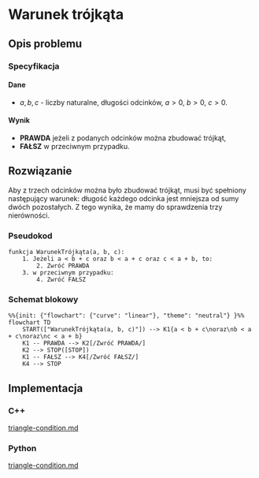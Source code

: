 # Warunek trójkąta

## Opis problemu

### Specyfikacja

#### Dane

- $a, b, c$ - liczby naturalne, długości odcinków, $a>0$, $b>0$, $c>0$.

#### Wynik

- **PRAWDA** jeżeli z podanych odcinków można zbudować trójkąt,
- **FAŁSZ** w przeciwnym przypadku.

## Rozwiązanie

Aby z trzech odcinków można było zbudować trójkąt, musi być spełniony następujący warunek: długość każdego odcinka jest mniejsza od sumy dwóch pozostałych. Z tego wynika, że mamy do sprawdzenia trzy nierówności.

### Pseudokod

```
funkcja WarunekTrójkąta(a, b, c):
    1. Jeżeli a < b + c oraz b < a + c oraz c < a + b, to:
        2. Zwróć PRAWDA
    3. w przeciwnym przypadku:
        4. Zwróć FAŁSZ
```

### Schemat blokowy

```mermaid
%%{init: {"flowchart": {"curve": "linear"}, "theme": "neutral"} }%%
flowchart TD
    START(["WarunekTrójkąta(a, b, c)"]) --> K1{a < b + c\noraz\nb < a + c\noraz\nc < a + b}
    K1 -- PRAWDA --> K2[/Zwróć PRAWDA/]
    K2 --> STOP([STOP])
    K1 -- FAŁSZ --> K4[/Zwróć FAŁSZ/]
    K4 --> STOP
```

## Implementacja

### C++


[triangle-condition.md](../../programming/c++/algorithms/2d-geometry/triangle-condition.md)


### Python


[triangle-condition.md](../../programming/python/algorithms/2d-geometry/triangle-condition.md)

